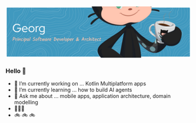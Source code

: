 ![Header](./github-header-banner.png)

### Hello 👋

- 🤖 I’m currently working on ... Kotlin Multiplatform apps
- 🌱 I’m currently learning ... how to build AI agents
- 💬 Ask me about ... mobile apps, application architecture, domain modelling
- 🍕🍕🍕
- 🚲 🚲 🚲
